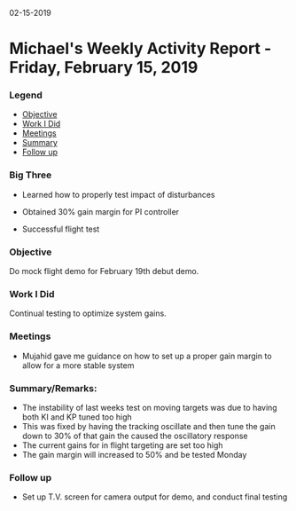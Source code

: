 02-15-2019
# Michael's Weekly Activity Report - Friday, February 15, 2019
### Legend
 - [Objective](#objective)
 - [Work I Did](#work-i-did)
 - [Meetings](#meetings)
 - [Summary](#summary)
 - [Follow up](#follow-up)

### Big Three

- Learned how to properly test impact of disturbances

- Obtained 30% gain margin for PI controller

- Successful flight test

### Objective

Do mock flight demo for February 19th debut demo.

### Work I Did

Continual testing to optimize system gains.


### Meetings

  - Mujahid gave me guidance on how to set up a proper gain margin to allow for a more stable system


### Summary/Remarks:

- The instability of last weeks test on moving targets was due to having both KI and KP tuned too high
- This was fixed by having the tracking oscillate and then tune the gain down to 30% of that gain the caused the oscillatory response
- The current gains for in flight targeting are set too high
- The gain margin will increased to 50% and be tested Monday


### Follow up

- Set up T.V. screen for camera output for demo, and conduct final testing
